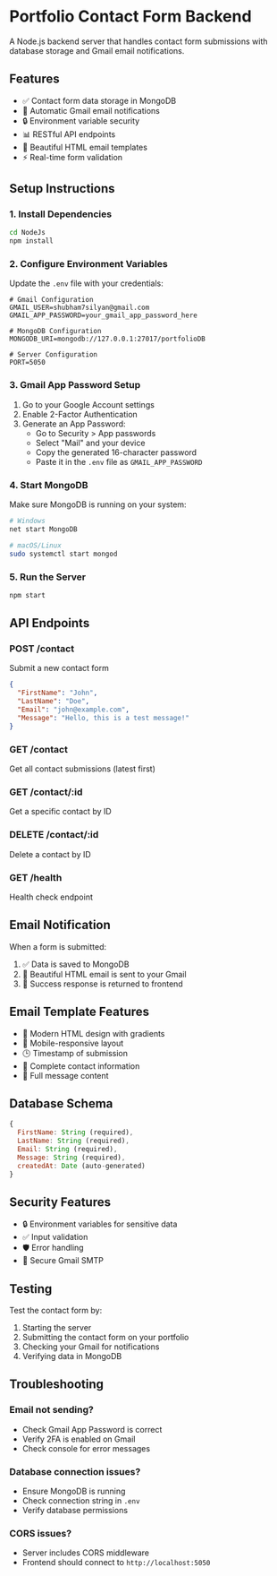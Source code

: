 # Portfolio Contact Form Backend

A Node.js backend server that handles contact form submissions with database storage and Gmail email notifications.

## Features

- ✅ Contact form data storage in MongoDB
- 📧 Automatic Gmail email notifications
- 🔒 Environment variable security
- 📊 RESTful API endpoints
- 🎨 Beautiful HTML email templates
- ⚡ Real-time form validation

## Setup Instructions

### 1. Install Dependencies

```bash
cd NodeJs
npm install
```

### 2. Configure Environment Variables

Update the `.env` file with your credentials:

```env
# Gmail Configuration
GMAIL_USER=shubham7silyan@gmail.com
GMAIL_APP_PASSWORD=your_gmail_app_password_here

# MongoDB Configuration
MONGODB_URI=mongodb://127.0.0.1:27017/portfolioDB

# Server Configuration
PORT=5050
```

### 3. Gmail App Password Setup

1. Go to your Google Account settings
2. Enable 2-Factor Authentication
3. Generate an App Password:
   - Go to Security > App passwords
   - Select "Mail" and your device
   - Copy the generated 16-character password
   - Paste it in the `.env` file as `GMAIL_APP_PASSWORD`

### 4. Start MongoDB

Make sure MongoDB is running on your system:

```bash
# Windows
net start MongoDB

# macOS/Linux
sudo systemctl start mongod
```

### 5. Run the Server

```bash
npm start
```

## API Endpoints

### POST /contact
Submit a new contact form
```json
{
  "FirstName": "John",
  "LastName": "Doe",
  "Email": "john@example.com",
  "Message": "Hello, this is a test message!"
}
```

### GET /contact
Get all contact submissions (latest first)

### GET /contact/:id
Get a specific contact by ID

### DELETE /contact/:id
Delete a contact by ID

### GET /health
Health check endpoint

## Email Notification

When a form is submitted:
1. ✅ Data is saved to MongoDB
2. 📧 Beautiful HTML email is sent to your Gmail
3. 🎉 Success response is returned to frontend

## Email Template Features

- 🎨 Modern HTML design with gradients
- 📱 Mobile-responsive layout
- 🕒 Timestamp of submission
- 👤 Complete contact information
- 💬 Full message content

## Database Schema

```javascript
{
  FirstName: String (required),
  LastName: String (required),
  Email: String (required),
  Message: String (required),
  createdAt: Date (auto-generated)
}
```

## Security Features

- 🔒 Environment variables for sensitive data
- ✅ Input validation
- 🛡️ Error handling
- 📧 Secure Gmail SMTP

## Testing

Test the contact form by:
1. Starting the server
2. Submitting the contact form on your portfolio
3. Checking your Gmail for notifications
4. Verifying data in MongoDB

## Troubleshooting

### Email not sending?
- Check Gmail App Password is correct
- Verify 2FA is enabled on Gmail
- Check console for error messages

### Database connection issues?
- Ensure MongoDB is running
- Check connection string in `.env`
- Verify database permissions

### CORS issues?
- Server includes CORS middleware
- Frontend should connect to `http://localhost:5050`
